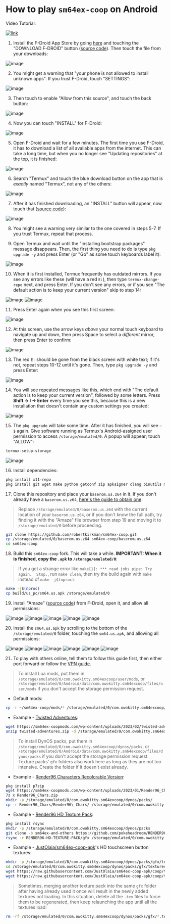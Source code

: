 # How to play `sm64ex-coop` on Android

Video Tutorial:

[![link](https://i.ytimg.com/vi/3B6l8QqMWU4/maxresdefault.jpg)](https://www.youtube.com/watch?v=3B6l8QqMWU4 "[TUTORIAL] How to play sm64ex-coop on Android")

1. Install the F-Droid App Store by going [here](https://f-droid.org/) and touching the "DOWNLOAD F-DROID" button ([source code](https://github.com/f-droid/fdroidclient)). Then touch the file from your downloads:

![image](https://user-images.githubusercontent.com/31490854/207102280-3db84815-53d0-467c-886a-a833be5c8780.png)


2. You might get a warning that "your phone is not allowed to install unknown apps". If you trust F-Droid, touch "SETTINGS":

![image](https://user-images.githubusercontent.com/31490854/207102454-605f0173-4585-41b8-bc77-7045fc9dacdc.png)


3. Then touch to enable "Allow from this source", and touch the back button:

![image](https://user-images.githubusercontent.com/31490854/207102632-2d246eac-a5bc-4e9e-8092-5bcb76b4360f.png)


4. Now you can touch "INSTALL" for F-Droid:

![image](https://user-images.githubusercontent.com/31490854/207102705-d6f27617-a4d7-4ff4-ab7b-9c763be85c8d.png)


5. Open F-Droid and wait for a few minutes. The first time you use F-Droid, it has to download a list of all available apps from the internet. This can take a long time, but when you no longer see "Updating repositories" at the top, it is finished:

![image](https://user-images.githubusercontent.com/31490854/207102841-ddcfef14-73f4-4f03-974c-c986d3c67713.png)


6. Search "Termux" and touch the blue download button on the app that is _exactly_ named "Termux", not any of the others:

![image](https://user-images.githubusercontent.com/31490854/207103001-d0509436-492d-4510-8de5-e45554725407.png)


7. After it has finished downloading, an "INSTALL" button will appear, now touch that ([source code](https://github.com/termux/termux-app)):

![image](https://user-images.githubusercontent.com/31490854/207103108-8568f61f-3b53-4a06-ab97-d42acb7947a8.png)


8. You might see a warning very similar to the one covered in steps 5-7. If you trust Termux, repeat that process.

9. Open Termux and wait until the "installing bootstrap packages" message disappears. Then, the first thing you need to do is type `pkg upgrade -y` and press Enter (or "Go" as some touch keyboards label it):

![image](https://user-images.githubusercontent.com/31490854/209229669-9463d400-878e-40b0-9689-b013140fef61.png)


10. When it is first installed, Termux frequently has outdated mirrors. If you see any errors like these (will have a red `E:`), then type `termux-change-repo` next, and press Enter. If you don't see any errors, or if you see "The default action is to keep your current version" skip to step 14:

![image](https://user-images.githubusercontent.com/31490854/207103444-c206ab3d-5245-4ca4-b392-7930e6db65d7.png)
![image](https://user-images.githubusercontent.com/31490854/207103521-8658e35f-8d7f-4b36-b416-7eda94bfa53a.png)


11. Press Enter again when you see this first screen:

![image](https://user-images.githubusercontent.com/31490854/207103623-82f57c13-c0c9-486b-b3bc-529ff13e4e3a.png)


12. At this screen, use the arrow keys _above_ your normal touch keyboard to navigate up and down, then press Space to select a _different_ mirror, then press Enter to confirm:

![image](https://user-images.githubusercontent.com/31490854/207103874-9ab3eed7-c2c5-47da-89df-1b9e14cc95da.png)


13. The red `E:` should be gone from the black screen with white text; if it's not, repeat steps 10-12 until it's gone. Then, type `pkg upgrade -y` and press Enter:

![image](https://user-images.githubusercontent.com/31490854/207104093-8037ed9f-207d-403b-bc28-262633f167a4.png)


14. You will see repeated messages like this, which end with "The default action is to keep your current version", followed by some letters. Press **Shift -> I -> Enter** every time you see this, because this is a new installation that doesn't contain any custom settings you created:

![image](https://user-images.githubusercontent.com/31490854/207104260-172db617-cc34-4699-a079-d8320ea6c055.png)


15. The `pkg upgrade` will take some time. After it has finished, you will see `~ $` again. Give software running as Termux's Android-assigned user permission to access `/storage/emulated/0`. A popup will appear; touch "ALLOW":

```bash
termux-setup-storage
```

![image](https://user-images.githubusercontent.com/31490854/207105668-f6b8f2c5-7c21-4cd3-999e-c7c3702674e7.png)

16. Install dependencies:

```bash
pkg install x11-repo
pkg install git wget make python getconf zip apksigner clang binutils mesa mesa-dev aapt
```

17. Clone this repository and place your `baserom.us.z64` in it. If you don't already have a `baserom.us.z64`, [here's the guide to obtain one](https://github.com/sanni/cartreader/wiki/What-to-order):

> Replace `/storage/emulated/0/baserom.us.z64` with the current location of your `baserom.us.z64`, or if you don't know the full path, try finding it with the "Amaze" file browser from step 19 and moving it to `/storage/emulated/0` before proceeding.

```bash
git clone https://github.com/robertkirkman/sm64ex-coop.git
cp /storage/emulated/0/baserom.us.z64 sm64ex-coop/baserom.us.z64
cd sm64ex-coop
```

18. Build this `sm64ex-coop` fork. This will take a while. **IMPORTANT: When it is finished, copy the `.apk` to `/storage/emulated/0`**:

> If you get a strange error like `make[1]: *** read jobs pipe: Try again.  Stop.`, run `make clean`, then try the build again with `make` instead of `make -j$(nproc)`.

```bash
make -j$(nproc)
cp build/us_pc/sm64.us.apk /storage/emulated/0
```

19. Install "Amaze" ([source code](https://github.com/TeamAmaze/AmazeFileManager)) from F-Droid, open it, and allow all permissions:

![image](https://user-images.githubusercontent.com/31490854/208278959-9b990118-b4a8-4430-bbb1-3f3e5ee5a7b4.png)
![image](https://user-images.githubusercontent.com/31490854/208278964-68161872-54bd-42d7-ac70-7bc43015a514.png)
![image](https://user-images.githubusercontent.com/31490854/208278991-a7626412-a79c-4c69-9955-e90dff263c81.png)
![image](https://user-images.githubusercontent.com/31490854/208278998-dc4c5917-cbf2-4247-a81f-7617c039425c.png)
![image](https://user-images.githubusercontent.com/31490854/208279031-d1816791-3ad6-40fc-b1dd-6b89b6ad0f74.png)

20. Install the `sm64.us.apk` by scrolling to the bottom of the `/storage/emulated/0` folder, touching the `sm64.us.apk`, and allowing all permissions:

![image](https://user-images.githubusercontent.com/31490854/208279102-05600d2d-826e-46f4-8414-b85d13a6260e.png)
![image](https://user-images.githubusercontent.com/31490854/208279123-9065515d-ab40-4422-a260-e12e0c55e0b7.png)
![image](https://user-images.githubusercontent.com/31490854/208279127-4bbdbf8b-d57c-4f28-a256-8e8085dfb0d3.png)
![image](https://user-images.githubusercontent.com/31490854/208279131-903d16e4-d251-486f-bddd-c33a1328c592.png)
![image](https://user-images.githubusercontent.com/31490854/208279184-e5fa1e21-2947-4313-b7f2-0e72f1352d4d.png)
![image](https://user-images.githubusercontent.com/31490854/208279190-d3204ce8-5030-44ca-a044-9c091ec75ea4.png)

21. To play with others online, tell them to follow this guide first, then either port forward or follow the [VPN guide](README_vpn.md).

> To install Lua mods, put them in `/storage/emulated/0/com.owokitty.sm64excoop/user/mods`, or `/storage/emulated/0/Android/data/com.owokitty.sm64excoop/files/user/mods` if you don't accept the storage permission request.
* Default mods:
```bash
cp -r ~/sm64ex-coop/mods/* /storage/emulated/0/com.owokitty.sm64excoop/user/mods/
```
* Example - [Twisted Adventures](https://sm64ex-coopmods.com/super-mario-64-twisted-adventures/):
```bash
wget https://sm64ex-coopmods.com/wp-content/uploads/2023/02/twisted-adventures.zip
unzip twisted-adventures.zip -d /storage/emulated/0/com.owokitty.sm64excoop/user/mods/
```

> To install DynOS packs, put them in `/storage/emulated/0/com.owokitty.sm64excoop/dynos/packs`, or `/storage/emulated/0/Android/data/com.owokitty.sm64excoop/files/dynos/packs` if you don't accept the storage permission request. Texture packs' `gfx` folders also work here as long as they are not too intensive. Create the folder if it doesn't exist already.
* Example - [Render96 Characters Recolorable Version](https://sm64ex-coopmods.com/render96-characters/):
```bash
pkg install p7zip
wget https://sm64ex-coopmods.com/wp-content/uploads/2023/01/Render96_Chars.zip
7z x Render96_Chars.zip
mkdir -p /storage/emulated/0/com.owokitty.sm64excoop/dynos/packs/
cp -r Render96_Chars/Render96\ Chars/ /storage/emulated/0/com.owokitty.sm64excoop/dynos/packs/
```

* Example - [Render96 HD Texture Pack](https://github.com/pokeheadroom/RENDER96-HD-TEXTURE-PACK/tree/sm64ex-and-others):
```bash
pkg install rsync
mkdir -p /storage/emulated/0/com.owokitty.sm64excoop/dynos/packs
git clone -b sm64ex-and-others https://github.com/pokeheadroom/RENDER96-HD-TEXTURE-PACK.git
rsync -r RENDER96-HD-TEXTURE-PACK/gfx /storage/emulated/0/com.owokitty.sm64excoop/dynos/packs
```

* Example - [JustOlaia/sm64ex-coop-apk](https://github.com/JustOlaia/sm64ex-coop-apk)'s HD touchscreen button textures:
```bash
mkdir -p /storage/emulated/0/com.owokitty.sm64excoop/dynos/packs/gfx/textures/touchcontrols/
cd /storage/emulated/0/com.owokitty.sm64excoop/dynos/packs/gfx/textures/touchcontrols/
wget https://raw.githubusercontent.com/JustOlaia/sm64ex-coop-apk/coop/textures/touchcontrols/touch_button.rgba16.png
wget https://raw.githubusercontent.com/JustOlaia/sm64ex-coop-apk/coop/textures/touchcontrols/touch_button_dark.rgba16.png
```

> Sometimes, merging another texture pack into the same `gfx` folder after having already used it once will result in the newly added textures not loading. In this situation, delete all the `.tex` files to force them to be regenerated, then keep relaunching the app until all the textures load:
```bash
rm -rf /storage/emulated/0/com.owokitty.sm64excoop/dynos/packs/gfx/*.tex
```
